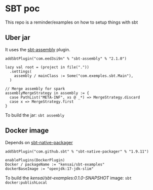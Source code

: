 # SBT poc

This repo is a reminder/examples on how to setup things with sbt

## Uber jar

It uses the [sbt-assembly](https://github.com/sbt/sbt-assembly) plugin.

```
addSbtPlugin("com.eed3si9n" % "sbt-assembly" % "2.1.0")
```

```
lazy val root = (project in file("."))
  .settings(
    assembly / mainClass := Some("com.exemples.sbt.Main"),
  )

// Merge assembly for spark
assemblyMergeStrategy in assembly := {
  case PathList("META-INF", xs @ _*) => MergeStrategy.discard
  case x => MergeStrategy.first
}

```

To build the jar: `sbt assembly`

## Docker image

Depends on [sbt-native-packager](https://sbt-native-packager.readthedocs.io/en/stable/)

```
addSbtPlugin("com.github.sbt" % "sbt-native-packager" % "1.9.11")
```

```
enablePlugins(DockerPlugin)
Docker / packageName := "kensai/sbt-examples"
dockerBaseImage := "openjdk:17-jdk-slim"
```

To build the *kensai/sbt-examples:0.1.0-SNAPSHOT* image: `sbt docker:publishLocal`
